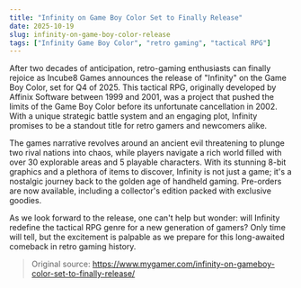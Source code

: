 ```yaml
---
title: "Infinity on Game Boy Color Set to Finally Release"
date: 2025-10-19
slug: infinity-on-game-boy-color-release
tags: ["Infinity Game Boy Color", "retro gaming", "tactical RPG"]
---
```


After two decades of anticipation, retro-gaming enthusiasts can finally rejoice as Incube8 Games announces the release of "Infinity" on the Game Boy Color, set for Q4 of 2025. This tactical RPG, originally developed by Affinix Software between 1999 and 2001, was a project that pushed the limits of the Game Boy Color before its unfortunate cancellation in 2002. With a unique strategic battle system and an engaging plot, Infinity promises to be a standout title for retro gamers and newcomers alike.

The games narrative revolves around an ancient evil threatening to plunge two rival nations into chaos, while players navigate a rich world filled with over 30 explorable areas and 5 playable characters. With its stunning 8-bit graphics and a plethora of items to discover, Infinity is not just a game; it's a nostalgic journey back to the golden age of handheld gaming. Pre-orders are now available, including a collector's edition packed with exclusive goodies.

As we look forward to the release, one can't help but wonder: will Infinity redefine the tactical RPG genre for a new generation of gamers? Only time will tell, but the excitement is palpable as we prepare for this long-awaited comeback in retro gaming history.
> Original source: https://www.mygamer.com/infinity-on-gameboy-color-set-to-finally-release/